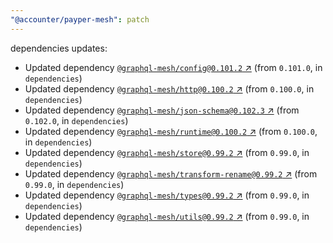 ```yaml
---
"@accounter/payper-mesh": patch
---
```

dependencies updates:
  - Updated dependency [`@graphql-mesh/config@0.101.2` ↗︎](https://www.npmjs.com/package/@graphql-mesh/config/v/0.101.2) (from `0.101.0`, in `dependencies`)
  - Updated dependency [`@graphql-mesh/http@0.100.2` ↗︎](https://www.npmjs.com/package/@graphql-mesh/http/v/0.100.2) (from `0.100.0`, in `dependencies`)
  - Updated dependency [`@graphql-mesh/json-schema@0.102.3` ↗︎](https://www.npmjs.com/package/@graphql-mesh/json-schema/v/0.102.3) (from `0.102.0`, in `dependencies`)
  - Updated dependency [`@graphql-mesh/runtime@0.100.2` ↗︎](https://www.npmjs.com/package/@graphql-mesh/runtime/v/0.100.2) (from `0.100.0`, in `dependencies`)
  - Updated dependency [`@graphql-mesh/store@0.99.2` ↗︎](https://www.npmjs.com/package/@graphql-mesh/store/v/0.99.2) (from `0.99.0`, in `dependencies`)
  - Updated dependency [`@graphql-mesh/transform-rename@0.99.2` ↗︎](https://www.npmjs.com/package/@graphql-mesh/transform-rename/v/0.99.2) (from `0.99.0`, in `dependencies`)
  - Updated dependency [`@graphql-mesh/types@0.99.2` ↗︎](https://www.npmjs.com/package/@graphql-mesh/types/v/0.99.2) (from `0.99.0`, in `dependencies`)
  - Updated dependency [`@graphql-mesh/utils@0.99.2` ↗︎](https://www.npmjs.com/package/@graphql-mesh/utils/v/0.99.2) (from `0.99.0`, in `dependencies`)
